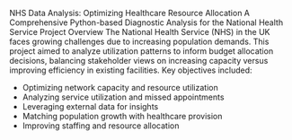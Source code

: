 NHS Data Analysis: Optimizing Healthcare Resource Allocation
A Comprehensive Python-based Diagnostic Analysis for the National Health Service
Project Overview
The National Health Service (NHS) in the UK faces growing challenges due to increasing population demands. This project aimed to analyze utilization patterns to inform budget allocation decisions, balancing stakeholder views on increasing capacity versus improving efficiency in existing facilities.
Key objectives included:
- Optimizing network capacity and resource utilization
- Analyzing service utilization and missed appointments
- Leveraging external data for insights
- Matching population growth with healthcare provision
- Improving staffing and resource allocation
